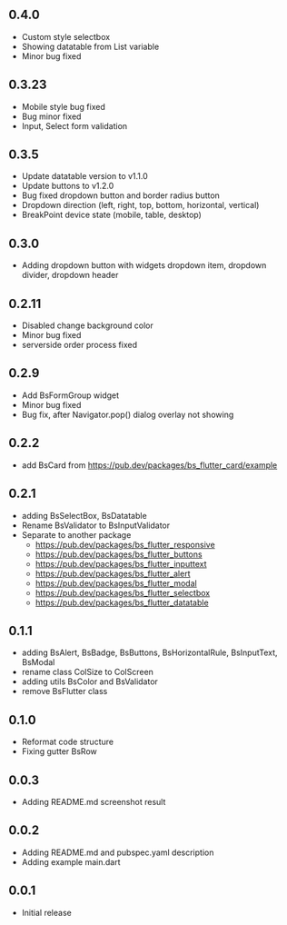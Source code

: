 ## 0.4.0
* Custom style selectbox
* Showing datatable from List variable
* Minor bug fixed

## 0.3.23
* Mobile style bug fixed
* Bug minor fixed
* Input, Select form validation

## 0.3.5

* Update datatable version to v1.1.0
* Update buttons to v1.2.0
* Bug fixed dropdown button and border radius button
* Dropdown direction (left, right, top, bottom, horizontal, vertical)
* BreakPoint device state (mobile, table, desktop)

## 0.3.0
* Adding dropdown button with widgets dropdown item, dropdown divider, dropdown header

## 0.2.11
* Disabled change background color
* Minor bug fixed
* serverside order process fixed

## 0.2.9
* Add BsFormGroup widget
* Minor bug fixed
* Bug fix, after Navigator.pop() dialog overlay not showing

## 0.2.2
* add BsCard from https://pub.dev/packages/bs_flutter_card/example

## 0.2.1
* adding BsSelectBox, BsDatatable
* Rename BsValidator to BsInputValidator
* Separate to another package
    - https://pub.dev/packages/bs_flutter_responsive
    - https://pub.dev/packages/bs_flutter_buttons
    - https://pub.dev/packages/bs_flutter_inputtext
    - https://pub.dev/packages/bs_flutter_alert
    - https://pub.dev/packages/bs_flutter_modal
    - https://pub.dev/packages/bs_flutter_selectbox
    - https://pub.dev/packages/bs_flutter_datatable

## 0.1.1
* adding BsAlert, BsBadge, BsButtons, BsHorizontalRule, BsInputText, BsModal
* rename class ColSize to ColScreen
* adding utils BsColor and BsValidator
* remove BsFlutter class

## 0.1.0

* Reformat code structure
* Fixing gutter BsRow

## 0.0.3

* Adding README.md screenshot result

## 0.0.2

* Adding README.md and pubspec.yaml description
* Adding example main.dart

## 0.0.1

* Initial release
